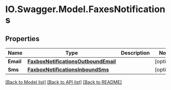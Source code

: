 # IO.Swagger.Model.FaxesNotifications
## Properties

Name | Type | Description | Notes
------------ | ------------- | ------------- | -------------
**Email** | [**FaxboxNotificationsOutboundEmail**](FaxboxNotificationsOutboundEmail.md) |  | [optional] 
**Sms** | [**FaxboxNotificationsInboundSms**](FaxboxNotificationsInboundSms.md) |  | [optional] 

[[Back to Model list]](../README.md#documentation-for-models) [[Back to API list]](../README.md#documentation-for-api-endpoints) [[Back to README]](../README.md)

